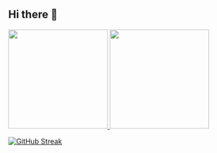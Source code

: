 ## Hi there 👋

<a href="https://github.com/Syarmine/github-readme-stats">
  <img height=200 align="centre" src="https://github-readme-stats.vercel.app/api?username=Syarmine&show_icons=true&theme=react&card_width=200" />
</a>
<a href="https://github.com/Syarmine/convoychat">
  <img height=200 align="centre" src="https://github-readme-stats.vercel.app/api/top-langs?username=Syarmine&theme=react&layout=compact&langs_count=8&card_width=200" />
</a>

[![GitHub Streak](https://streak-stats.demolab.com/?user=Syarmine)](https://git.io/streak-stats)


<!--
**Syarmine/Syarmine** is a ✨ _special_ ✨ repository because its `README.md` (this file) appears on your GitHub profile.

Here are some ideas to get you started:

- 🔭 I’m currently working on ...
- 🌱 I’m currently learning ...
- 👯 I’m looking to collaborate on ...
- 🤔 I’m looking for help with ...
- 💬 Ask me about ...
- 📫 How to reach me: ...
- 😄 Pronouns: ...
- ⚡ Fun fact: ...
-->

